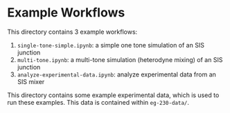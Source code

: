 Example Workflows
=================

This directory contains 3 example workflows:
   1. ``single-tone-simple.ipynb``: a simple one tone simulation of an SIS junction
   2. ``multi-tone.ipynb``: a multi-tone simulation (heterodyne mixing) of an SIS junction
   3. ``analyze-experimental-data.ipynb``: analyze experimental data from an SIS mixer

This directory contains some example experimental data, which is used to run these examples. This data is contained within ``eg-230-data/``.

